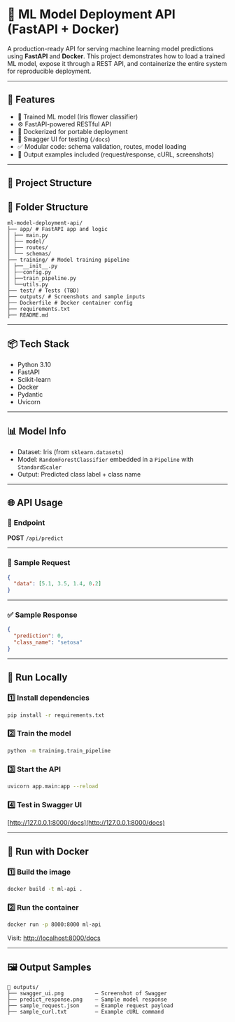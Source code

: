 # 🧠 ML Model Deployment API (FastAPI + Docker)

A production-ready API for serving machine learning model predictions using **FastAPI** and **Docker**. This project demonstrates how to load a trained ML model, expose it through a REST API, and containerize the entire system for reproducible deployment.

---

## 🚀 Features

- 🧪 Trained ML model (Iris flower classifier)
- ⚙️ FastAPI-powered RESTful API
- 🐳 Dockerized for portable deployment
- 📄 Swagger UI for testing (`/docs`)
- ✅ Modular code: schema validation, routes, model loading
- 📂 Output examples included (request/response, cURL, screenshots)

---

## 📁 Project Structure
## 📂 Folder Structure

```
ml-model-deployment-api/
├── app/ # FastAPI app and logic
│ ├── main.py
│ ├── model/
│ ├── routes/
│ └── schemas/
├── training/ # Model training pipeline
│ ├──__init__.py
│ ├──config.py
│ ├──train_pipeline.py
│ └──utils.py
├── test/ # Tests (TBD)
├── outputs/ # Screenshots and sample inputs
├── Dockerfile # Docker container config
├── requirements.txt
├── README.md

```

---

## 📦 Tech Stack

- Python 3.10
- FastAPI
- Scikit-learn
- Docker
- Pydantic
- Uvicorn

---

## 📊 Model Info

- Dataset: Iris (from `sklearn.datasets`)
- Model: `RandomForestClassifier` embedded in a `Pipeline` with `StandardScaler`
- Output: Predicted class label + class name

---

## 🌐 API Usage

### 🔗 **Endpoint**

**POST** `/api/predict`

---

### 📝 **Sample Request**

```json
{
  "data": [5.1, 3.5, 1.4, 0.2]
}
```

---

### ✅ **Sample Response**

```json
{
  "prediction": 0,
  "class_name": "setosa"
}
```

---

## 🧪 Run Locally

### 1️⃣ Install dependencies

```bash
pip install -r requirements.txt
```

### 2️⃣ Train the model

```bash
python -m training.train_pipeline
```

### 3️⃣ Start the API

```bash
uvicorn app.main:app --reload
```

### 4️⃣ Test in Swagger UI

[http://127.0.0.1:8000/docs](http://127.0.0.1:8000/docs)

---

## 🐳 Run with Docker

### 1️⃣ Build the image

```bash
docker build -t ml-api .
```

### 2️⃣ Run the container

```bash
docker run -p 8000:8000 ml-api
```

Visit: [http://localhost:8000/docs](http://localhost:8000/docs)

---

## 🖼️ Output Samples

```
📁 outputs/
├── swagger_ui.png          – Screenshot of Swagger
├── predict_response.png    – Sample model response
├── sample_request.json     – Example request payload
├── sample_curl.txt         – Example cURL command
```

